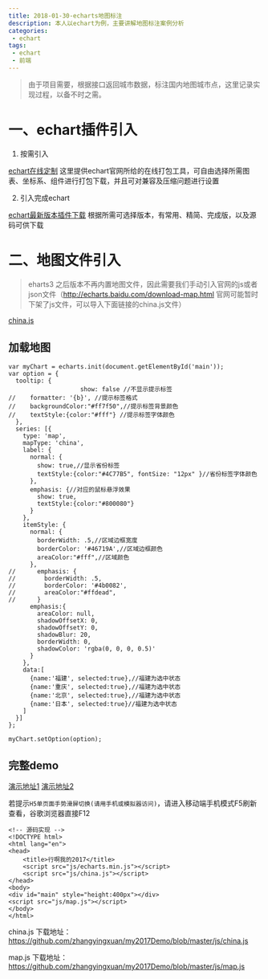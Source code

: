 ```yaml
---
title: 2018-01-30-echarts地图标注
description: 本人以echart为例，主要讲解地图标注案例分析
categories:
 - echart
tags:
 - echart
 - 前端
---
```


<!-- more -->

> 由于项目需要，根据接口返回城市数据，标注国内地图城市点，这里记录实现过程，以备不时之需。
# 一、echart插件引入
1. 按需引入

[echart在线定制](http://echarts.baidu.com/builder.html) 这里提供echart官网所给的在线打包工具，可自由选择所需图表、坐标系、组件进行打包下载，并且可对兼容及压缩问题进行设置


2. 引入完成echart

[echart最新版本插件下载](http://echarts.baidu.com/download.html) 根据所需可选择版本，有常用、精简、完成版，以及源码可供下载

# 二、地图文件引入
> eharts3 之后版本不再内置地图文件，因此需要我们手动引入官网的js或者json文件（http://echarts.baidu.com/download-map.html 官网可能暂时下架了js文件，可以导入下面链接的china.js文件）

[china.js](https://github.com/ecomfe/echarts/blob/master/map/js/china.js)

## 加载地图
```
var myChart = echarts.init(document.getElementById('main'));
var option = {
  tooltip: {
                    show: false //不显示提示标签
//    formatter: '{b}', //提示标签格式
//    backgroundColor:"#ff7f50",//提示标签背景颜色
//    textStyle:{color:"#fff"} //提示标签字体颜色
  },
  series: [{
    type: 'map',
    mapType: 'china',
    label: {
      normal: {
        show: true,//显示省份标签
        textStyle:{color:"#4C77B5", fontSize: "12px" }//省份标签字体颜色
      },
      emphasis: {//对应的鼠标悬浮效果
        show: true,
        textStyle:{color:"#800080"}
      }
    },
    itemStyle: {
      normal: {
        borderWidth: .5,//区域边框宽度
        borderColor: '#46719A',//区域边框颜色
        areaColor:"#fff",//区域颜色
      },
//      emphasis: {
//        borderWidth: .5,
//        borderColor: '#4b0082',
//        areaColor:"#ffdead",
//      }
      emphasis:{
        areaColor: null,
        shadowOffsetX: 0,
        shadowOffsetY: 0,
        shadowBlur: 20,
        borderWidth: 0,
        shadowColor: 'rgba(0, 0, 0, 0.5)'
      }
    },
    data:[
      {name:'福建', selected:true},//福建为选中状态
      {name:'重庆', selected:true},//福建为选中状态
      {name:'北京', selected:true},//福建为选中状态
      {name:'日本', selected:true}//福建为选中状态
    ]
  }]
};

myChart.setOption(option);
```

## 完整demo

[演示地址1](https://zhangyingxuan.github.io/my2017Demo/map.html)
[演示地址2](https://zhangyingxuan.github.io/my2017Demo/map2.html)

若提示`H5单页面手势滑屏切换(请用手机或模拟器访问)`，请进入移动端手机模式F5刷新查看，谷歌浏览器直接F12

```
<!-- 源码实现 -->
<!DOCTYPE html>
<html lang="en">
<head>
    <title>行啊我的2017</title>
    <script src="js/echarts.min.js"></script>
    <script src="js/china.js"></script>
</head>
<body>
<div id="main" style="height:400px"></div>
<script src="js/map.js"></script>
</body>
</html>
```

china.js 下载地址：https://github.com/zhangyingxuan/my2017Demo/blob/master/js/china.js

map.js 下载地址：https://github.com/zhangyingxuan/my2017Demo/blob/master/js/map.js